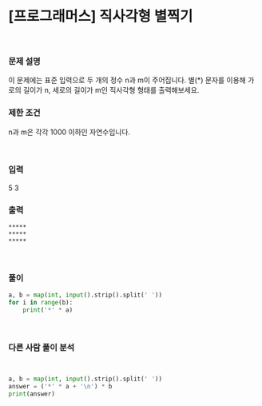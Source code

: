 # [프로그래머스] 직사각형 별찍기

</br>

### 문제 설명
이 문제에는 표준 입력으로 두 개의 정수 n과 m이 주어집니다.
별(*) 문자를 이용해 가로의 길이가 n, 세로의 길이가 m인 직사각형 형태를 출력해보세요.

### 제한 조건
n과 m은 각각 1000 이하인 자연수입니다.

</br>

### 입력 
5 3

### 출력
```
*****
*****
*****
```
<br>


### 풀이

```python
a, b = map(int, input().strip().split(' '))
for i in range(b):
    print('*' * a)

```

</br>

### 다른 사람 풀이 분석

```python

    
a, b = map(int, input().strip().split(' '))
answer = ('*' * a + '\n') * b
print(answer)

```


